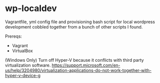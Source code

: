 # wp-localdev

Vagrantfile, yml config file and provisioning bash script for local wordpress development cobbled together from a bunch of other scripts I found.

Prereqs:

- Vagrant
- VirtualBox

(Windows Only)
Turn off Hyper-V because it conflicts with third party virtualization software.
https://support.microsoft.com/en-us/help/3204980/virtualization-applications-do-not-work-together-with-hyper-v-device-g
